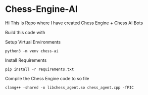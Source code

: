 # Chess-Engine-AI
Hi This is Repo where I have created Chess Engine + Chess AI Bots

Build this code with

Setup Virtual Environments
```
python3 -m venv chess-ai
```

Install Requirements
```
pip install -r requirements.txt
```

Compile the Chess Engine code to so file
```
clang++ -shared -o libchess_agent.so chess_agent.cpp -fPIC
```
